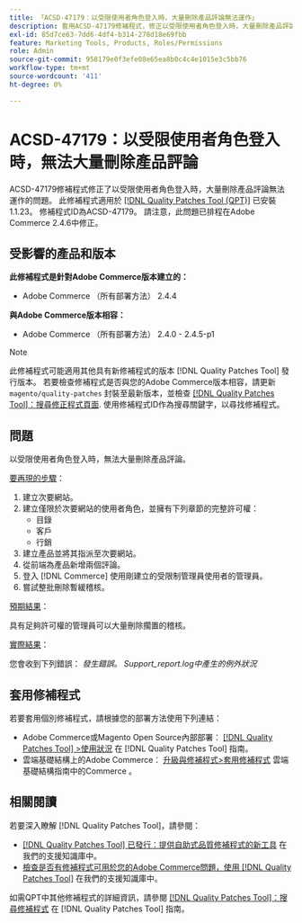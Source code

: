 ```yaml
---
title: 「ACSD-47179：以受限使用者角色登入時，大量刪除產品評論無法運作」
description: 套用ACSD-47179修補程式，修正以受限使用者角色登入時，大量刪除產品評論無法運作的Adobe Commerce問題。
exl-id: 85d7ce63-7dd6-4df4-b314-278d18e69fbb
feature: Marketing Tools, Products, Roles/Permissions
role: Admin
source-git-commit: 958179e0f3efe08e65ea8b0c4c4e1015e3c5bb76
workflow-type: tm+mt
source-wordcount: '411'
ht-degree: 0%

---
```


# ACSD-47179：以受限使用者角色登入時，無法大量刪除產品評論

ACSD-47179修補程式修正了以受限使用者角色登入時，大量刪除產品評論無法運作的問題。 此修補程式適用於 [[!DNL Quality Patches Tool (QPT)]](/help/announcements/adobe-commerce-announcements/magento-quality-patches-released-new-tool-to-self-serve-quality-patches.md) 已安裝1.1.23。 修補程式ID為ACSD-47179。 請注意，此問題已排程在Adobe Commerce 2.4.6中修正。

## 受影響的產品和版本

**此修補程式是針對Adobe Commerce版本建立的：**

* Adobe Commerce （所有部署方法） 2.4.4

**與Adobe Commerce版本相容：**

* Adobe Commerce （所有部署方法） 2.4.0 - 2.4.5-p1

>[!NOTE]
>
>此修補程式可能適用其他具有新修補程式的版本 [!DNL Quality Patches Tool] 發行版本。 若要檢查修補程式是否與您的Adobe Commerce版本相容，請更新 `magento/quality-patches` 封裝至最新版本，並檢查 [[!DNL Quality Patches Tool]：搜尋修正程式頁面](https://experienceleague.adobe.com/tools/commerce-quality-patches/index.html). 使用修補程式ID作為搜尋關鍵字，以尋找修補程式。

## 問題

以受限使用者角色登入時，無法大量刪除產品評論。

<u>要再現的步驟</u>：

1. 建立次要網站。
1. 建立僅限於次要網站的使用者角色，並擁有下列章節的完整許可權：
   * 目錄
   * 客戶
   * 行銷
1. 建立產品並將其指派至次要網站。
1. 從前端為產品新增兩個評論。
1. 登入 [!DNL Commerce] 使用剛建立的受限制管理員使用者的管理員。
1. 嘗試整批刪除暫緩稽核。

<u>預期結果</u>：

具有足夠許可權的管理員可以大量刪除擱置的稽核。

<u>實際結果</u>：

您會收到下列錯誤： _發生錯誤。 Support_report.log中產生的例外狀況_

## 套用修補程式

若要套用個別修補程式，請根據您的部署方法使用下列連結：

* Adobe Commerce或Magento Open Source內部部署： [[!DNL Quality Patches Tool] >使用狀況](https://experienceleague.adobe.com/docs/commerce-operations/tools/quality-patches-tool/usage.html) 在 [!DNL Quality Patches Tool] 指南。
* 雲端基礎結構上的Adobe Commerce： [升級與修補程式>套用修補程式](https://experienceleague.adobe.com/docs/commerce-cloud-service/user-guide/develop/upgrade/apply-patches.html) 雲端基礎結構指南中的Commerce 。

## 相關閱讀

若要深入瞭解 [!DNL Quality Patches Tool]，請參閱：

* [[!DNL Quality Patches Tool] 已發行：提供自助式品質修補程式的新工具](/help/announcements/adobe-commerce-announcements/magento-quality-patches-released-new-tool-to-self-serve-quality-patches.md) 在我們的支援知識庫中。
* [檢查是否有修補程式可用於您的Adobe Commerce問題，使用 [!DNL Quality Patches Tool]](/help/support-tools/patches-available-in-qpt-tool/check-patch-for-magento-issue-with-magento-quality-patches.md) 在我們的支援知識庫中。

如需QPT中其他修補程式的詳細資訊，請參閱 [[!DNL Quality Patches Tool]：搜尋修補程式](https://experienceleague.adobe.com/tools/commerce-quality-patches/index.html) 在 [!DNL Quality Patches Tool] 指南。
